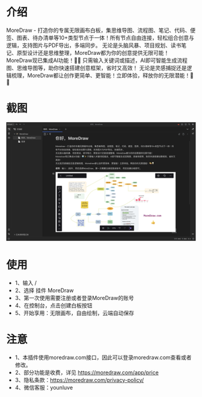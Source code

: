 # 介绍

MoreDraw - 打造你的专属无限画布白板，集思维导图、流程图、笔记、代码、便签、图表、待办清单等10+类型节点于一体！所有节点自由连接，轻松组合创意与逻辑，支持图片与PDF导出，多端同步。
无论是头脑风暴、项目规划、读书笔记、原型设计还是思维整理，MoreDraw都为你的创意提供无限可能！
MoreDraw现已集成AI功能！🤖✨ 只需输入关键词或描述，AI即可智能生成流程图、思维导图等，助你快速搭建创意框架，省时又高效！
无论是灵感捕捉还是逻辑梳理，MoreDraw都让创作更简单、更智能！立即体验，释放你的无限潜能！🎨💡

# 截图

![截图](https://github.com/webceoboy/moredraw-widget-siyuan/blob/main/static/screenshot1.png)
# 使用

- 1、输入 /
- 2、选择 挂件 MoreDraw
- 3、第一次使用需要注册或者登录MoreDraw的账号
- 4、在控制台，点击创建白板按钮
- 5、开始享用：无限画布，自由绘制，云端自动保存

# 注意
- 1、本插件使用moredraw.com接口，因此可以登录moredraw.com查看或者修改。
- 2、部分功能是收费，详见 https://moredraw.com/app/price
- 3、隐私条款：https://moredraw.com/privacy-policy/
- 4、微信客服：younluve

